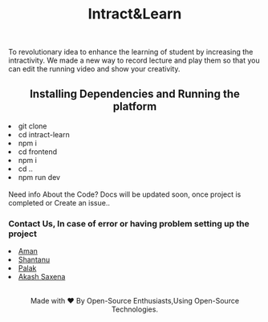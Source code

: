 <h1 align="center">Intract&Learn</h1> <br>
<p alig = "center">To revolutionary idea to enhance the learning of student by increasing the intractivity. We made a new way to record lecture and play them so that you can edit the running video and show your creativity.</p>

<h2 align="center">Installing Dependencies and Running the platform</h2>

<ui>
  <li> git clone </li>
  <li>cd intract-learn</li>
  <li> npm i </li>
  <li>cd frontend </li>
  <li>npm i </li>
  <li>cd .. </li>
  <li>npm run dev</li>
 </ui>
 <br>
Need info About the Code? Docs will be updated soon, once project is completed
  or Create an issue..


<h3> Contact Us, In case of error or having problem setting up the project </h3>
<li><a href = "https://www.linkedin.com/in/aman-singh-6884321a0/"> Aman </a></li>
<li><a href = "https://www.linkedin.com/in/kumaripalak/"> Shantanu</a></li>
<li><a href = "https://www.linkedin.com/in/shantanu-shukla-89a41818b/"> Palak</a></li>
<li><a href = "https://www.linkedin.com/in/akashsaxena2308/"> Akash Saxena </a></li>
 <br>




<p align="center">Made with ❤ By Open-Source Enthusiasts,Using Open-Source Technologies.</p>
